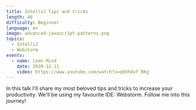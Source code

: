 ```yaml
---
title: IntelliJ tips and tricks
length: 40
difficulty: Beginner
language: en
image: advanced-javascript-patterns.png
topics:
  - IntelliJ
  - Webstorm
events:
  - name: Lean Mind
    date: 2020-12-11
    video: https://www.youtube.com/watch?v=q6hhDvf_RKg
---
```


In this talk I'll share my most beloved tips and tricks to increase your productivity. We'll be using my favourite IDE: Webstorm. Follow me into this journey!
